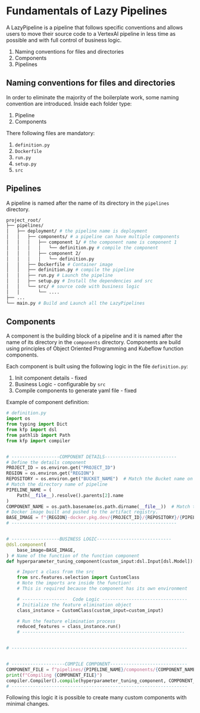 # Fundamentals of Lazy Pipelines

A LazyPipeline is a pipeline that follows specific conventions and allows users to move their source code to a VertexAI pipeline in less time as possible and with full control of business logic.

1. Naming conventions for files and directories
2. Components
3. Pipelines

## Naming conventions for files and directories

In order to eliminate the majority of the boilerplate work, some naming convention are introduced.
Inside each folder type:

1. Pipeline
2. Components

There following files are mandatory:

1. `definition.py`
2. `Dockerfile`
3. `run.py`
4. `setup.py`
5. `src`

## Pipelines

A pipeline is named after the name of its directory in the `pipelines` directory.

```bash
project_root/
├── pipelines/
│   ├── deployment/ # the pipeline name is deployment
│   │   ├── components/ # a pipeline can have multiple components
│   │   │   ├── component 1/ # the component name is component 1
│   │   │   │   └── definition.py # compile the component
│   │   │   ├── component 2/
│   │   │   │   └── definition.py
│   │   ├── Dockerfile # Container image
│   │   ├── definition.py # compile the pipeline
│   │   ├── run.py # Launch the pipeline
│   │   ├── setup.py # Install the dependencies and src
│   │   └── src/ # source code with business logic
│   │       └── ....
├── ...
└── main.py # Build and Launch all the LazyPipelines
```

## Components

A component is the building block of a pipeline and it is named after the name of its directory in the `components` directory.
Components are build using principles of Object Oriented Programming and Kubeflow function components.

Each component is built using the following logic in the file `definition.py`:

1. Init component details - fixed
2. Business Logic - configurable by `src`
3. Compile components to generate yaml file - fixed

Example of component definition:

```python
# definition.py
import os
from typing import Dict
from kfp import dsl
from pathlib import Path
from kfp import compiler


# ------------------COMPONENT DETAILS---------------------------
# Define the details component
PROJECT_ID = os.environ.get("PROJECT_ID")
REGION = os.environ.get("REGION")
REPOSITORY = os.environ.get("BUCKET_NAME")  # Match the Bucket name on Artifact Registry
# Match the directory name of pipeline
PIPELINE_NAME = (
    Path(__file__).resolve().parents[2].name
)
COMPONENT_NAME = os.path.basename(os.path.dirname(__file__))  # Match the directory name
# Docker image built and pushed to the artifact registry.
BASE_IMAGE = f"{REGION}-docker.pkg.dev/{PROJECT_ID}/{REPOSITORY}/{PIPELINE_NAME}:latest"
# --------------------------------------------------------------


# ------------------BUSINESS LOGIC----------------------------
@dsl.component(
    base_image=BASE_IMAGE,
) # Name of the function of the function component
def hyperparameter_tuning_component(custom_input:dsl.Input[dsl.Model]): # input type definition

    # Import a class from the src
    from src.features.selection import CustomClass
    # Note the imports are inside the function!
    # This is required because the component has its own environment

    # -----------------  Code Logic --------------------------------
    # Initialize the feature elimination object
    class_instance = CustomClass(custom_input=custom_input)

    # Run the feature elimination process
    reduced_features = class_instance.run()
    # -------------------------------------------------------------


# ------------------------------------------------------------------


# --------------------COMPILE COMPONENT-----------------------------
COMPONENT_FILE = f"pipelines/{PIPELINE_NAME}/components/{COMPONENT_NAME}.yaml"
print(f"Compiling {COMPONENT_FILE}")
compiler.Compiler().compile(hyperparameter_tuning_component, COMPONENT_FILE)
# ------------------------------------------------------------------
```

Following this logic it is possible to create many custom components with minimal changes.
